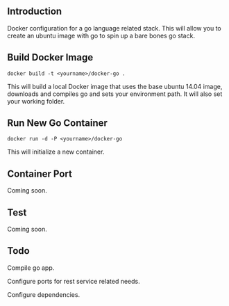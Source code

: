Introduction
---

Docker configuration for a go language related stack. This will allow you to create an ubuntu image with go to spin up a bare bones go stack.

Build Docker Image
---
    docker build -t <yourname>/docker-go .

This will build a local Docker image that uses the base ubuntu 14.04 image, downloads and compiles go and sets your environment path. It will also set your working folder.

Run New Go Container
---
    docker run -d -P <yourname>/docker-go

This will initialize a new container.

Container Port
---
Coming soon.

Test
---
Coming soon.

Todo
----
Compile go app.

Configure ports for rest service related needs.

Configure dependencies.
